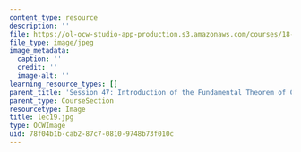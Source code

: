 ```yaml
---
content_type: resource
description: ''
file: https://ol-ocw-studio-app-production.s3.amazonaws.com/courses/18-01sc-single-variable-calculus-fall-2010/78f04b1bcab287c708109748b73f010c_lec19.jpg
file_type: image/jpeg
image_metadata:
  caption: ''
  credit: ''
  image-alt: ''
learning_resource_types: []
parent_title: 'Session 47: Introduction of the Fundamental Theorem of Calculus'
parent_type: CourseSection
resourcetype: Image
title: lec19.jpg
type: OCWImage
uid: 78f04b1b-cab2-87c7-0810-9748b73f010c
---
```

